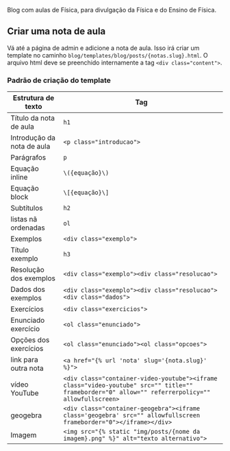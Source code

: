 Blog com aulas de Física, para divulgação da Física e do Ensino de Física.

## Criar uma nota de aula

Vá até a página de admin e adicione a nota de aula.
Isso irá criar um template no caminho `blog/templates/blog/posts/{notas.slug}.html`.
O arquivo html deve se preenchido internamente a tag `<div class="content">`.

### Padrão de criação do template

| Estrutura de texto | Tag |
| --------|------|
| Título da nota de aula | `h1` |
| Introdução da nota de aula | `<p class="introducao">` |
| Parágrafos | `p` |
| Equação inline | `\({equação}\)`|
| Equação block | `\[{equação}\]`|
| Subtítulos | `h2` |
| listas nã ordenadas | `ol`|
| Exemplos | `<div class="exemplo">` |
| Título exemplo | `h3`|
| Resolução dos exemplos | `<div class="exemplo"><div class="resolucao">` |
| Dados dos exemplos | `<div class="exemplo"><div class="resolucao"><div class="dados">`|
| Exercícios | `<div class="exercicios">` |
| Enunciado exercício | `<ol class="enunciado">`|
| Opções dos exercícios | `<ol class="enunciado"><ol class="opcoes">`|
| link para outra nota | `<a href="{% url 'nota' slug='{nota.slug}' %}">` |
| vídeo YouTube | `<div class="container-video-youtube"><iframe class="video-youtube" src="" title="" frameborder="0" allow="" referrerpolicy="" allowfullscreen>`|
| geogebra | `<div class="container-geogebra"><iframe class='geogebra' src="" allowfullscreen frameborder="0"></iframe></div>` |
|Imagem| `<img src="{% static "img/posts/{nome da imagem}.png" %}" alt="texto alternativo">` |
